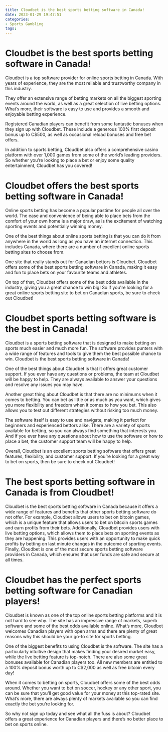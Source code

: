 ```yaml
---
title: Cloudbet is the best sports betting software in Canada!
date: 2023-01-29 19:47:51
categories:
- Sports Gambling
tags:
---
```



#  Cloudbet is the best sports betting software in Canada!

Cloudbet is a top software provider for online sports betting in Canada. With years of experience, they are the most reliable and trustworthy company in this industry.

They offer an extensive range of betting markets on all the biggest sporting events around the world, as well as a great selection of live betting options. What’s more, their software is easy to use and provides a smooth and enjoyable betting experience.

Registered Canadian players can benefit from some fantastic bonuses when they sign up with Cloudbet. These include a generous 100% first deposit bonus up to C$500, as well as occasional reload bonuses and free bet offers.

In addition to sports betting, Cloudbet also offers a comprehensive casino platform with over 1,000 games from some of the world’s leading providers. So whether you’re looking to place a bet or enjoy some quality entertainment, Cloudbet has you covered!

#  Cloudbet offers the best sports betting software in Canada!

Online sports betting has become a popular pastime for people all over the world. The ease and convenience of being able to place bets from the comfort of your own home is a major draw, as is the excitement of watching sporting events and potentially winning money.

One of the best things about online sports betting is that you can do it from anywhere in the world as long as you have an internet connection. This includes Canada, where there are a number of excellent online sports betting sites to choose from.

One site that really stands out for Canadian bettors is Cloudbet. Cloudbet offers some of the best sports betting software in Canada, making it easy and fun to place bets on your favourite teams and athletes.

On top of that, Cloudbet offers some of the best odds available in the industry, giving you a great chance to win big! So if you're looking for a great online sports betting site to bet on Canadian sports, be sure to check out Cloudbet!

#  Cloudbet sports betting software is the best in Canada!

Cloudbet is a sports betting software that is designed to make betting on sports much easier and much more fun. The software provides punters with a wide range of features and tools to give them the best possible chance to win. Cloudbet is the best sports betting software in Canada!

One of the best things about Cloudbet is that it offers great customer support. If you ever have any questions or problems, the team at Cloudbet will be happy to help. They are always available to answer your questions and resolve any issues you may have.

Another great thing about Cloudbet is that there are no minimums when it comes to betting. You can bet as little or as much as you want, which gives you more flexibility and freedom when it comes to how you bet. This also allows you to test out different strategies without risking too much money.

The software itself is easy to use and navigate, making it perfect for beginners and experienced bettors alike. There are a variety of sports available for betting, so you can always find something that interests you. And if you ever have any questions about how to use the software or how to place a bet, the customer support team will be happy to help.

Overall, Cloudbet is an excellent sports betting software that offers great features, flexibility, and customer support. If you’re looking for a great way to bet on sports, then be sure to check out Cloudbet!

#  The best sports betting software in Canada is from Cloudbet!

Cloudbet is the best sports betting software in Canada because it offers a wide range of features and benefits that other sports betting software do not offer. For example, Cloudbet allows users to bet on bitcoin games, which is a unique feature that allows users to bet on bitcoin sports games and earn profits from their bets. Additionally, Cloudbet provides users with live betting options, which allows them to place bets on sporting events as they are happening. This provides users with an opportunity to make quick profits by betting on last minute changes in the outcome of sporting events. Finally, Cloudbet is one of the most secure sports betting software providers in Canada, which ensures that user funds are safe and secure at all times.

#  Cloudbet has the perfect sports betting software for Canadian players!

Cloudbet is known as one of the top online sports betting platforms and it is not hard to see why. The site has an impressive range of markets, superb software and some of the best odds available online. What’s more, Cloudbet welcomes Canadian players with open arms and there are plenty of great reasons why this should be your go-to site for sports betting.

One of the biggest benefits to using Cloudbet is the software. The site has a particularly intuitive design that makes finding your desired market easy, while the live betting feature is top-notch. There are also some great bonuses available for Canadian players too. All new members are entitled to a 100% deposit bonus worth up to C$2,000 as well as free bitcoin every day!

When it comes to betting on sports, Cloudbet offers some of the best odds around. Whether you want to bet on soccer, hockey or any other sport, you can be sure that you’ll get good value for your money at this top-rated site. What’s more, there are always plenty of markets available so you can find exactly the bet you’re looking for.

So why not sign up today and see what all the fuss is about? Cloudbet offers a great experience for Canadian players and there’s no better place to bet on sports online.